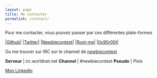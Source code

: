 ```yaml
---
layout: page
title: Me contacter
permalink: /contact/
---
```


Pour me contacter, vous pouvez passer par ces différentes plate-formes

|[Github](http://www.github.com/hackndo)|
|[Twitter](http://www.twitter.com/hackanddo)|
|[Newbiecontest](https://www.newbiecontest.org/index.php?page=info_membre&nick=pixis)|
|[Root-me](https://www.root-me.org/Betezed)|
|[0x90r00t](https://0x90r00t.com/author/hackndo/)|

Ou me trouver sur IRC sur le channel de [newbiecontest](http://newbiecontest.org)

**Serveur** | irc.worldnet.net
**Channel** | #newbiecontest
**Pseudo**  | Pixis
<script type="text/javascript" src="https://platform.linkedin.com/badges/js/profile.js" async defer></script>
<div class="LI-profile-badge"  data-version="v1" data-size="medium" data-locale="fr_FR" data-type="vertical" data-theme="dark" data-vanity="romainbentz"><a class="LI-simple-link" href='https://fr.linkedin.com/in/romainbentz?trk=profile-badge'>Mon LinkedIn</a></div>
